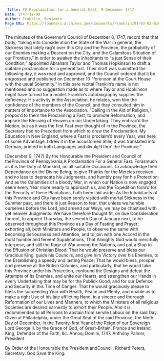 ```yaml
---
 Title: FO-Proclamation for a General Fast, 9 December 1747
Date: 1747-12-09
Author: Franklin, Benjamin
Page URL: https://founders.archives.gov/documents/Franklin/01-03-02-0100
---
```


The minutes of the Governor’s Council of December 8, 1747, record that that body, “taking into Consideration the State of the War in general, the Sickness that lately rag’d over this City and the Province, the probability of our Enemies making a Descent on the City, and the Calamitous Situation of our Frontiers,” in order to awaken the inhabitants to “a just Sense of their Condition,” appointed Abraham Taylor and Thomas Hopkinson to draft a suitable proclamation for a general fast. Their draft was submitted the following day, it was read and approved, and the Council ordered that it be engrossed and published on December 10 “forenoon at the Court House with the usual Solemnity.”
In this bare recital Franklin’s name is not mentioned and no suggestion made as to where Taylor and Hopkinson might have turned for a model. Franklin’s autobiography supplies the deficiency. His activity in the Association, he relates, won him the confidence of the members of the Council, and they consulted him in matters of importance to the Association. “Calling in the Aid of Religion, I propos’d to them the Proclaiming a Fast, to promote Reformation, and implore the Blessing of Heaven on our Undertaking. They embrac’d the Motion, but as it was the first Fast ever thought of in the Province, the Secretary had no Precedent from which to draw the Proclamation. My Education in New England, where a Fast is proclaim’d every Year, was here of some Advantage. I drew it in the accustomed Stile, it was translated into German, printed in both Languages and divulg’d thro’ the Province.”
  

[December 9, 1747]
By the Honourable the President and Council of theProvince of Pennsylvania,A Proclamation For a General Fast.
Forasmuch as it is the Duty of Mankind, on all suitable Occasions, to acknowledge their Dependance on the Divine Being, to give Thanks for the Mercies received, and no less to deprecate his Judgments, and humbly pray for his Protection: And as the Calamities of a bloody War, in which our Nation is now engaged, seem every Year more nearly to approach us, and the Expedition form’d for the Security of these Plantations, hath been laid aside: As the Inhabitants of this Province and City have been sorely visited with mortal Sickness in the Summer past, and there is just Reason to fear, that unless we humble ourselves before the Lord, and amend our Ways, we may be chastised with yet heavier Judgments: We have therefore thought fit, on due Consideration thereof, to appoint Thursday, the seventh Day of January next, to be observed throughout this Province as a Day of Fasting and Prayer; exhorting all, both Ministers and People, to observe the same with becoming Seriousness and Attention, and to join with one Accord in the most humble and fervent Supplications, That Almighty God would mercifully interpose, and still the Rage of War among the Nations, and put a Stop to the Effusion of Christian Blood: That he would preserve and bless our Gracious King, guide his Councils, and give him Victory over his Enemies, to the Establishing a speedy and lasting Peace: That he would bless, prosper and preserve all the British Colonies, and particularly, that he would take this Province under his Protection, confound the Designs and defeat the Attempts of its Enemies, and unite our Hearts, and strengthen our Hands in every Undertaking that may be for the Publick Good, and for our Defence and Security in this Time of Danger: That he would graciously please to bless the succeeding Year with Health, Peace and Plenty, and enable us to make a right Use of his late afflicting Hand, in a sincere and thorough Reformation of our Lives and Manners, to which the Ministers of all religious Societies are desired earnestly to exhort their People. And it is recommended to all Persons to abstain from servile Labour on the said Day.
Given at Philadelphia, under the Great Seal of the said Province, the Ninth Day of December, in the Twenty-first Year of the Reign of our Sovereign Lord George II. by the Grace of God, of Great-Britain, France and Ireland, King, Defender of the Faith, &c. Annoq; Domini, 1747.
Anthony Palmer, President


By Order of the Honourable the President andCouncil, Richard Peters, Secretary.
God Save the King.


